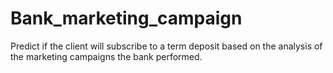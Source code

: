 # Bank_marketing_campaign
Predict if the client will subscribe to a term deposit based on the analysis of the marketing campaigns the bank performed.

